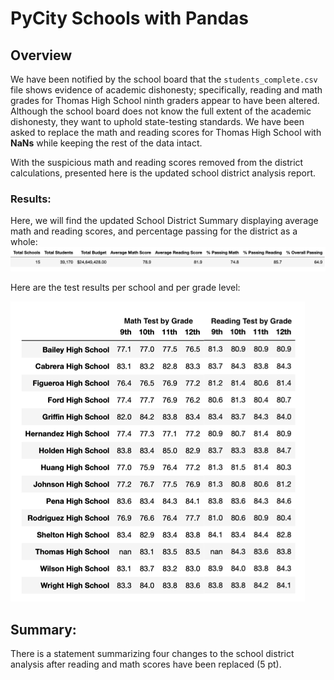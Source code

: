 # PyCity Schools with Pandas

## Overview
We have been notified by the school board that the <code>students_complete.csv</code> file shows evidence of academic dishonesty; specifically, reading and math grades for Thomas High School ninth graders appear to have been altered. Although the school board does not know the full extent of the academic dishonesty, they want to uphold state-testing standards. We have been asked to replace the math and reading scores for Thomas High School with **NaNs** while keeping the rest of the data intact.

With the suspicious math and reading scores removed from the district calculations, presented here is the updated school district analysis report.

### Results:
Here, we will find the updated School District Summary displaying average math and reading scores, and percentage passing for the district as a whole:
![District Summary](/Resources/report_details/district_summary.png "School District Summary")

Here are the test results per school and per grade level:

![Test Averages by Grade](/Resources/report_details/averages_by_grade.png "Test Averages by Grade")




## Summary:

There is a statement summarizing four changes to the school district analysis after reading and math scores have been replaced (5 pt).
